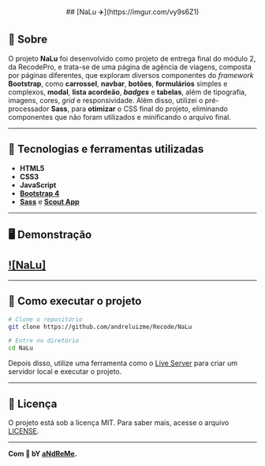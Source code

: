 <p align="center">
  ## [NaLu ✈️](https://imgur.com/vy9s6Z1)
</p>

## 📖 Sobre

O projeto **NaLu** foi desenvolvido como projeto de entrega final do módulo 2, da RecodePro, e trata-se de uma página de agência de viagens, composta por páginas diferentes, que exploram diversos componentes do _framework_ **Bootstrap**, como **carrossel**, **navbar**, **botões**, **formulários** simples e complexos, **modal**, **lista acordeão**, **_badges_** e **tabelas**, além de tipografia, imagens, cores, _grid_ e responsividade. Além disso, utilizei o pré-processador **Sass**, para **otimizar** o CSS final do projeto, eliminando componentes que não foram utilizados e minificando o arquivo final.

---

## 🚀 Tecnologias e ferramentas utilizadas

- **HTML5**
- **CSS3**
- **JavaScript**
- **[Bootstrap 4](https://getbootstrap.com/)**
- **[Sass](https://sass-lang.com/)** e **[Scout App](https://scout-app.io/)**

---

## 🖥️ Demonstração

## [![NaLu]](https://imgur.com/hZR2tHt)

---

## 🔧 Como executar o projeto

```bash
# Clone o repositório
git clone https://github.com/andreluizme/Recode/NaLu

# Entre no diretório
cd NaLu
```

Depois disso, utilize uma ferramenta como o [Live Server](https://marketplace.visualstudio.com/items?itemName=ritwickdey.LiveServer) para criar um servidor local e executar o projeto.

---

## 📝 Licença

O projeto está sob a licença MIT. Para saber mais, acesse o arquivo [LICENSE](https://tlo.mit.edu/learn-about-intellectual-property/software-and-open-source-licensing/open-source-licensing).

---

**Com 💙 bY [aNdReMe](https://www.linkedin.com/in/andreluizme/).**
